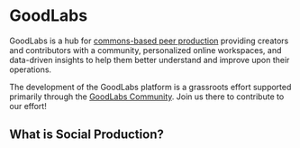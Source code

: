 # GoodLabs

GoodLabs is a hub for [commons-based peer production](https://wiki.p2pfoundation.net/Commons-Based_Peer_Production) providing creators and contributors with a community, personalized online workspaces, and data-driven insights to help them better understand and improve upon their operations.

The development of the GoodLabs platform is a grassroots effort supported primarily through the [GoodLabs Community](https://www.sensorica.co/communities/goodlabs). Join us there to contribute to our effort!

## What is Social Production?



